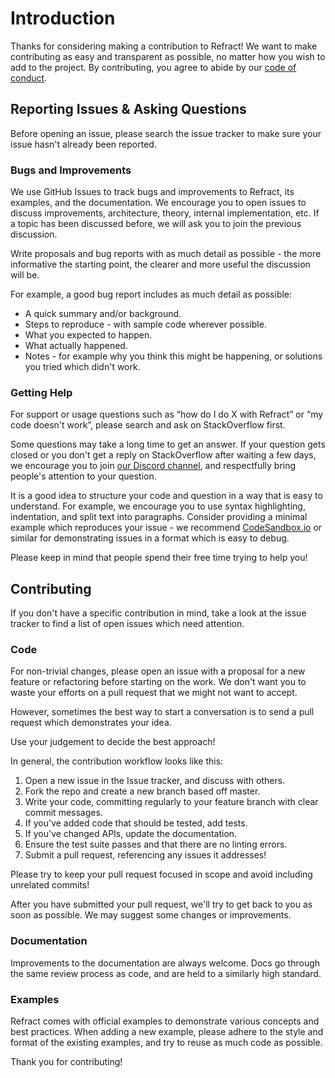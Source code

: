 # Introduction

Thanks for considering making a contribution to Refract! We want to make contributing as easy and transparent as possible, no matter how you wish to add to the project. By contributing, you agree to abide by our [code of conduct](./CODE_OF_CONDUCT.md).

## Reporting Issues & Asking Questions

Before opening an issue, please search the issue tracker to make sure your issue hasn't already been reported.

### Bugs and Improvements

We use GitHub Issues to track bugs and improvements to Refract, its examples, and the documentation. We encourage you to open issues to discuss improvements, architecture, theory, internal implementation, etc. If a topic has been discussed before, we will ask you to join the previous discussion.

Write proposals and bug reports with as much detail as possible - the more informative the starting point, the clearer and more useful the discussion will be.

For example, a good bug report includes as much detail as possible:

- A quick summary and/or background.
- Steps to reproduce - with sample code wherever possible.
- What you expected to happen.
- What actually happened.
- Notes - for example why you think this might be happening, or solutions you tried which didn't work.

### Getting Help

For support or usage questions such as “how do I do X with Refract” or “my code doesn't work”, please search and ask on StackOverflow first.

Some questions may take a long time to get an answer. If your question gets closed or you don't get a reply on StackOverflow after waiting a few days, we encourage you to join [our Discord channel](https://discord.gg/fqk86GH), and respectfully bring people's attention to your question.

It is a good idea to structure your code and question in a way that is easy to understand. For example, we encourage you to use syntax highlighting, indentation, and split text into paragraphs. Consider providing a minimal example which reproduces your issue - we recommend [CodeSandbox.io](https://codesandbox.io/) or similar for demonstrating issues in a format which is easy to debug.

Please keep in mind that people spend their free time trying to help you!

## Contributing

If you don't have a specific contribution in mind, take a look at the issue tracker to find a list of open issues which need attention.

### Code

For non-trivial changes, please open an issue with a proposal for a new feature or refactoring before starting on the work. We don't want you to waste your efforts on a pull request that we might not want to accept.

However, sometimes the best way to start a conversation is to send a pull request which demonstrates your idea.

Use your judgement to decide the best approach!

In general, the contribution workflow looks like this:

1. Open a new issue in the Issue tracker, and discuss with others.
1. Fork the repo and create a new branch based off master.
1. Write your code, committing regularly to your feature branch with clear commit messages.
1. If you've added code that should be tested, add tests.
1. If you've changed APIs, update the documentation.
1. Ensure the test suite passes and that there are no linting errors.
1. Submit a pull request, referencing any issues it addresses!

Please try to keep your pull request focused in scope and avoid including unrelated commits!

After you have submitted your pull request, we'll try to get back to you as soon as possible. We may suggest some changes or improvements.

### Documentation

Improvements to the documentation are always welcome. Docs go through the same review process as code, and are held to a similarly high standard.

### Examples

Refract comes with official examples to demonstrate various concepts and best practices. When adding a new example, please adhere to the style and format of the existing examples, and try to reuse as much code as possible.

Thank you for contributing!
